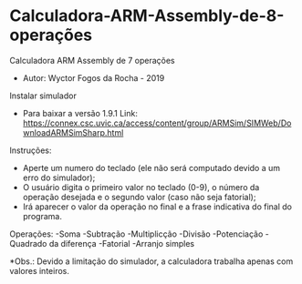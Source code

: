 # Calculadora-ARM-Assembly-de-8-operações
Calculadora ARM Assembly de 7 operações
- Autor: Wyctor Fogos da Rocha - 2019

Instalar simulador
- Para baixar a versão 1.9.1
Link: https://connex.csc.uvic.ca/access/content/group/ARMSim/SIMWeb/DownloadARMSimSharp.html

Instruções:
- Aperte um numero do teclado (ele não será computado devido a um erro do simulador);
- O usuário digita o primeiro valor no teclado (0-9), o número da operação desejada e o segundo valor (caso não seja fatorial);
- Irá aparecer o valor da operação no final e a frase indicativa do final do programa.

Operações:
-Soma
-Subtração
-Multiplicção
-Divisão
-Potenciação
-Quadrado da diferença
-Fatorial
-Arranjo simples

*Obs.: Devido a limitação do simulador, a calculadora trabalha apenas com valores inteiros.
